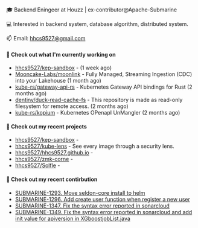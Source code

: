 🎓 Backend Eningeer at Houzz | ex-contributor@Apache-Submarine

💻 Interested in backend system, database algorithm, distributed system.

📫 Email: [hhcs9527@gmail.com](mailto:hhcs9527@gmail.com)

#### 👷 Check out what I'm currently working on

- [hhcs9527/kep-sandbox](https://github.com/hhcs9527/kep-sandbox) -  (1 week ago)
- [Mooncake-Labs/moonlink](https://github.com/Mooncake-Labs/moonlink) - Fully Managed, Streaming Ingestion (CDC) into your Lakehouse (1 month ago)
- [kube-rs/gateway-api-rs](https://github.com/kube-rs/gateway-api-rs) - Kubernetes Gateway API bindings for Rust (2 months ago)
- [dentiny/duck-read-cache-fs](https://github.com/dentiny/duck-read-cache-fs) - This repository is made as read-only filesystem for remote access. (2 months ago)
- [kube-rs/kopium](https://github.com/kube-rs/kopium) - Kubernetes OPenapI UnMangler (2 months ago)

#### 🌱 Check out my recent projects

- [hhcs9527/kep-sandbox](https://github.com/hhcs9527/kep-sandbox) - 
- [hhcs9527/kube-lens](https://github.com/hhcs9527/kube-lens) - See every image through a security lens.
- [hhcs9527/hhcs9527.github.io](https://github.com/hhcs9527/hhcs9527.github.io) - 
- [hhcs9527/zmk-corne](https://github.com/hhcs9527/zmk-corne) - 
- [hhcs9527/Solfle](https://github.com/hhcs9527/Solfle) - 

#### 🔨 Check out my recent contirbution

- [SUBMARINE-1293. Move seldon-core install to helm](https://github.com/apache/submarine/pull/999)
- [SUBMARINE-1296. Add create user function when register a new user](https://github.com/apache/submarine/pull/1012)
- [SUBMARINE-1347. Fix the syntax error reported in sonarcloud](https://github.com/apache/submarine/pull/1018)
- [SUBMARINE-1349. Fix the syntax error reported in sonarcloud and add init value for apiversion in XGboostjobList.java](https://github.com/apache/submarine/pull/1020)
